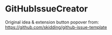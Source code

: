 # GitHubIssueCreator

Original idea & extension button popover from:
https://github.com/skidding/github-issue-template
